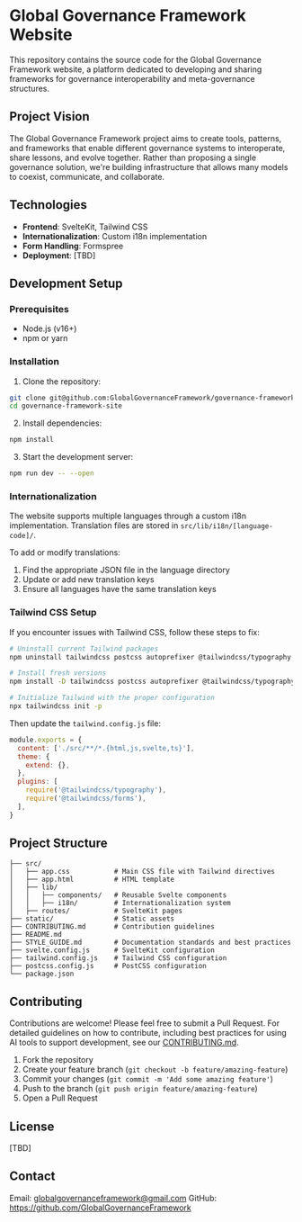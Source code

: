 # Global Governance Framework Website

This repository contains the source code for the Global Governance Framework website, a platform dedicated to developing and sharing frameworks for governance interoperability and meta-governance structures.

## Project Vision

The Global Governance Framework project aims to create tools, patterns, and frameworks that enable different governance systems to interoperate, share lessons, and evolve together. Rather than proposing a single governance solution, we're building infrastructure that allows many models to coexist, communicate, and collaborate.

## Technologies

- **Frontend**: SvelteKit, Tailwind CSS
- **Internationalization**: Custom i18n implementation
- **Form Handling**: Formspree
- **Deployment**: [TBD]

## Development Setup

### Prerequisites

- Node.js (v16+)
- npm or yarn

### Installation

1. Clone the repository:
```bash
git clone git@github.com:GlobalGovernanceFramework/governance-framework-site.git
cd governance-framework-site
```

2. Install dependencies:
```bash
npm install
```

3. Start the development server:
```bash
npm run dev -- --open
```

### Internationalization

The website supports multiple languages through a custom i18n implementation. Translation files are stored in `src/lib/i18n/[language-code]/`.

To add or modify translations:
1. Find the appropriate JSON file in the language directory
2. Update or add new translation keys
3. Ensure all languages have the same translation keys

### Tailwind CSS Setup

If you encounter issues with Tailwind CSS, follow these steps to fix:

```bash
# Uninstall current Tailwind packages
npm uninstall tailwindcss postcss autoprefixer @tailwindcss/typography @tailwindcss/forms

# Install fresh versions
npm install -D tailwindcss postcss autoprefixer @tailwindcss/typography @tailwindcss/forms

# Initialize Tailwind with the proper configuration
npx tailwindcss init -p
```

Then update the `tailwind.config.js` file:

```javascript
module.exports = {
  content: ['./src/**/*.{html,js,svelte,ts}'],
  theme: {
    extend: {},
  },
  plugins: [
    require('@tailwindcss/typography'),
    require('@tailwindcss/forms'),
  ],
}
```

## Project Structure

```
├── src/
│   ├── app.css           # Main CSS file with Tailwind directives
│   ├── app.html          # HTML template
│   ├── lib/
│   │   ├── components/   # Reusable Svelte components
│   │   ├── i18n/         # Internationalization system
│   ├── routes/           # SvelteKit pages
├── static/               # Static assets
├── CONTRIBUTING.md       # Contribution guidelines
├── README.md
├── STYLE_GUIDE.md        # Documentation standards and best practices
├── svelte.config.js      # SvelteKit configuration
├── tailwind.config.js    # Tailwind CSS configuration
├── postcss.config.js     # PostCSS configuration
└── package.json
```


## Contributing

Contributions are welcome! Please feel free to submit a Pull Request. For detailed guidelines on how to contribute, including best practices for using AI tools to support development, see our [CONTRIBUTING.md](CONTRIBUTING.md).

1. Fork the repository
2. Create your feature branch (`git checkout -b feature/amazing-feature`)
3. Commit your changes (`git commit -m 'Add some amazing feature'`)
4. Push to the branch (`git push origin feature/amazing-feature`)
5. Open a Pull Request

## License

[TBD]

## Contact

Email: globalgovernanceframework@gmail.com
GitHub: https://github.com/GlobalGovernanceFramework
